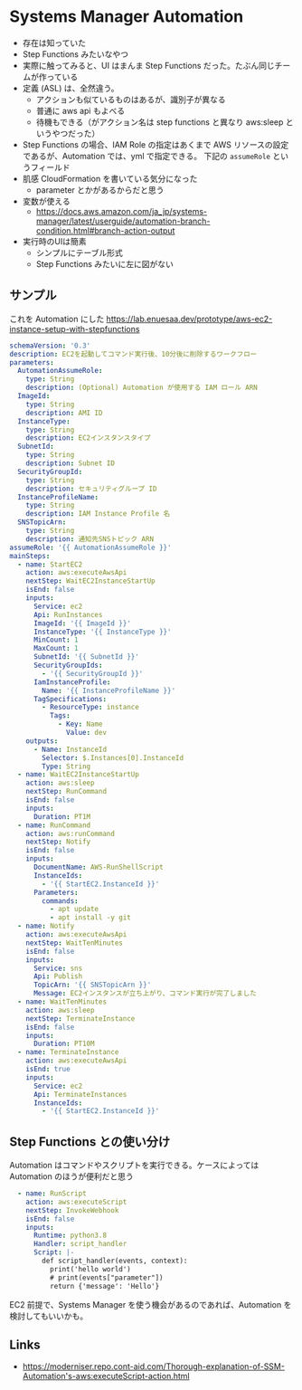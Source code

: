 # Systems Manager Automation

- 存在は知っていた
- Step Functions みたいなやつ
- 実際に触ってみると、UI はまんま Step Functions だった。たぶん同じチームが作っている
- 定義 (ASL) は、全然違う。
  - アクションも似ているものはあるが、識別子が異なる
  - 普通に aws api もよべる
  - 待機もできる（がアクション名は step functions と異なり aws:sleep というやつだった）
- Step Functions の場合、IAM Role の指定はあくまで AWS リソースの設定であるが、Automation では、yml で指定できる。
  下記の `assumeRole` というフィールド
- 肌感 CloudFormation を書いている気分になった
  - parameter とかがあるからだと思う
- 変数が使える
  - https://docs.aws.amazon.com/ja_jp/systems-manager/latest/userguide/automation-branch-condition.html#branch-action-output
- 実行時のUIは簡素
  - シンプルにテーブル形式
  - Step Functions みたいに左に図がない

## サンプル
これを Automation にした
https://lab.enuesaa.dev/prototype/aws-ec2-instance-setup-with-stepfunctions

```yml
schemaVersion: '0.3'
description: EC2を起動してコマンド実行後、10分後に削除するワークフロー
parameters:
  AutomationAssumeRole:
    type: String
    description: (Optional) Automation が使用する IAM ロール ARN
  ImageId:
    type: String
    description: AMI ID
  InstanceType:
    type: String
    description: EC2インスタンスタイプ
  SubnetId:
    type: String
    description: Subnet ID
  SecurityGroupId:
    type: String
    description: セキュリティグループ ID
  InstanceProfileName:
    type: String
    description: IAM Instance Profile 名
  SNSTopicArn:
    type: String
    description: 通知先SNSトピック ARN
assumeRole: '{{ AutomationAssumeRole }}'
mainSteps:
  - name: StartEC2
    action: aws:executeAwsApi
    nextStep: WaitEC2InstanceStartUp
    isEnd: false
    inputs:
      Service: ec2
      Api: RunInstances
      ImageId: '{{ ImageId }}'
      InstanceType: '{{ InstanceType }}'
      MinCount: 1
      MaxCount: 1
      SubnetId: '{{ SubnetId }}'
      SecurityGroupIds:
        - '{{ SecurityGroupId }}'
      IamInstanceProfile:
        Name: '{{ InstanceProfileName }}'
      TagSpecifications:
        - ResourceType: instance
          Tags:
            - Key: Name
              Value: dev
    outputs:
      - Name: InstanceId
        Selector: $.Instances[0].InstanceId
        Type: String
  - name: WaitEC2InstanceStartUp
    action: aws:sleep
    nextStep: RunCommand
    isEnd: false
    inputs:
      Duration: PT1M
  - name: RunCommand
    action: aws:runCommand
    nextStep: Notify
    isEnd: false
    inputs:
      DocumentName: AWS-RunShellScript
      InstanceIds:
        - '{{ StartEC2.InstanceId }}'
      Parameters:
        commands:
          - apt update
          - apt install -y git
  - name: Notify
    action: aws:executeAwsApi
    nextStep: WaitTenMinutes
    isEnd: false
    inputs:
      Service: sns
      Api: Publish
      TopicArn: '{{ SNSTopicArn }}'
      Message: EC2インスタンスが立ち上がり、コマンド実行が完了しました
  - name: WaitTenMinutes
    action: aws:sleep
    nextStep: TerminateInstance
    isEnd: false
    inputs:
      Duration: PT10M
  - name: TerminateInstance
    action: aws:executeAwsApi
    isEnd: true
    inputs:
      Service: ec2
      Api: TerminateInstances
      InstanceIds:
        - '{{ StartEC2.InstanceId }}'
```

## Step Functions との使い分け
Automation はコマンドやスクリプトを実行できる。ケースによっては Automation のほうが便利だと思う

```yml
  - name: RunScript
    action: aws:executeScript
    nextStep: InvokeWebhook
    isEnd: false
    inputs:
      Runtime: python3.8
      Handler: script_handler
      Script: |-
        def script_handler(events, context):
          print('hello world')
          # print(events["parameter"])
          return {'message': 'Hello'}
```

EC2 前提で、Systems Manager を使う機会があるのであれば、Automation を検討してもいいかも。

## Links
- https://moderniser.repo.cont-aid.com/Thorough-explanation-of-SSM-Automation's-aws:executeScript-action.html

